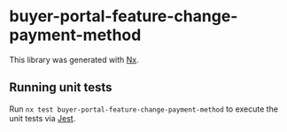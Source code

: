 # buyer-portal-feature-change-payment-method

This library was generated with [Nx](https://nx.dev).

## Running unit tests

Run `nx test buyer-portal-feature-change-payment-method` to execute the unit tests via [Jest](https://jestjs.io).
